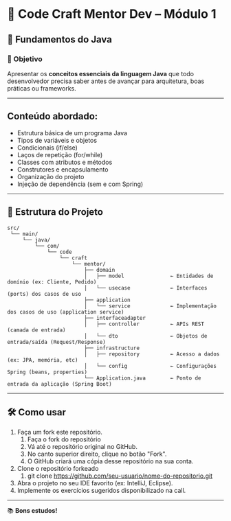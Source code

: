 # 🚀 Code Craft Mentor Dev – Módulo 1

## 📘 Fundamentos do Java

### 🎯 Objetivo
Apresentar os **conceitos essenciais da linguagem Java** que todo desenvolvedor precisa saber antes de avançar para arquitetura, boas práticas ou frameworks.

---

## Conteúdo abordado:

- Estrutura básica de um programa Java
- Tipos de variáveis e objetos
- Condicionais (if/else)
- Laços de repetição (for/while)
- Classes com atributos e métodos
- Construtores e encapsulamento
- Organização do projeto
- Injeção de dependência (sem e com Spring)

---

## 📂 Estrutura do Projeto

```
src/
 └── main/
     └── java/
         └── com/
             └── code
                 └── craft
                     └── mentor/
                         ├── domain
                         │   ├── model               ← Entidades de domínio (ex: Cliente, Pedido)
                         │   └── usecase             ← Interfaces (ports) dos casos de uso
                         ├── application
                         │   └── service             ← Implementação dos casos de uso (application service)
                         ├── interfaceadapter       
                         │   ├── controller          ← APIs REST (camada de entrada)
                         │   └── dto                 ← Objetos de entrada/saída (Request/Response)
                         ├── infrastructure
                         │   ├── repository          ← Acesso a dados (ex: JPA, memória, etc)
                         │   └── config              ← Configurações Spring (beans, properties)
                         └── Application.java        ← Ponto de entrada da aplicação (Spring Boot)
```

---

## 🛠️ Como usar

1. Faça um fork este repositório.
   1. Faça o fork do repositório
   2. Vá até o repositório original no GitHub.
   3. No canto superior direito, clique no botão "Fork".
   4. O GitHub criará uma cópia desse repositório na sua conta. 
2. Clone o repositório forkeado
   1. git clone https://github.com/seu-usuario/nome-do-repositorio.git
3. Abra o projeto no seu IDE favorito (ex: IntelliJ, Eclipse).
3. Implemente os exercícios sugeridos disponibilizado na call.

---

📚 **Bons estudos!**
